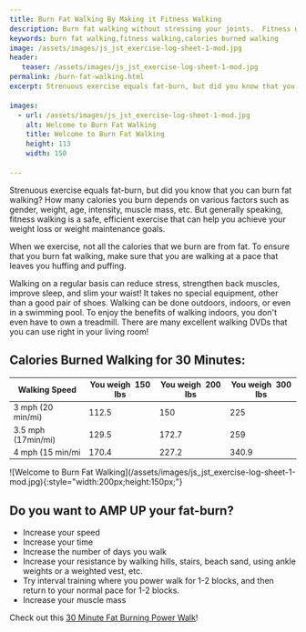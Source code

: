 ```yaml
---
title: Burn Fat Walking By Making it Fitness Walking
description: Burn fat walking without stressing your joints.  Fitness walking is not only healthy, but you will be amazed by the calories burned walking!
keywords: burn fat walking,fitness walking,calories burned walking
image: /assets/images/js_jst_exercise-log-sheet-1-mod.jpg
header:
   teaser: /assets/images/js_jst_exercise-log-sheet-1-mod.jpg
permalink: /burn-fat-walking.html
excerpt: Strenuous exercise equals fat-burn, but did you know that you can burn fat walking?

images:
  - url: /assets/images/js_jst_exercise-log-sheet-1-mod.jpg
    alt: Welcome to Burn Fat Walking
    title: Welcome to Burn Fat Walking
    height: 113
    width: 150

---
```


Strenuous exercise equals fat-burn, but did you know that you can burn fat walking? How many calories you burn depends on various factors such as gender, weight, age, intensity, muscle mass, etc. But generally speaking, fitness walking is a safe, efficient exercise that can help you achieve your weight loss or weight maintenance goals.

When we exercise, not all the calories that we burn are from fat. To ensure that you burn fat walking, make sure that you are walking at a pace that leaves you huffing and puffing.

Walking on a regular basis can reduce stress, strengthen back muscles, improve sleep, and slim your waist! It takes no special equipment, other than a good pair of shoes. Walking can be done outdoors, indoors, or even in a swimming pool. To enjoy the benefits of walking indoors, you don't even have to own a treadmill. There are many excellent walking DVDs that you can use right in your living room! 

## Calories Burned Walking for 30 Minutes:

| Walking Speed | You weigh  150 lbs | You weigh  200 lbs | You weigh  300 lbs |
|---------------|-------------------|-------------------|-------------------|
| 3 mph (20 min/mi) | 112.5 | 150 | 225 |
| 3.5 mph (17min/mi) | 129.5 | 172.7 | 259 |
| 4 mph (15 min/mi | 170.4 | 227.2 | 340.9 |

<div class="ImageBlock ImageBlockCenter" markdown="1">
![Welcome to Burn Fat Walking](/assets/images/js_jst_exercise-log-sheet-1-mod.jpg){:style="width:200px;height:150px;"}
</div>

## Do you want to AMP UP your fat-burn?
* Increase your speed
* Increase your time
* Increase the number of days you walk
* Increase your resistance by walking hills, stairs, beach sand, using ankle weights or a weighted vest, etc.
* Try interval training where you power walk for 1-2 blocks, and then return to your normal pace for 1-2 blocks.
* Increase your muscle mass 

Check out this [30 Minute Fat Burning Power Walk](http://www.fitnessmagazine.com/workout/cardio/walking/fat-burning-power-walk/)!
